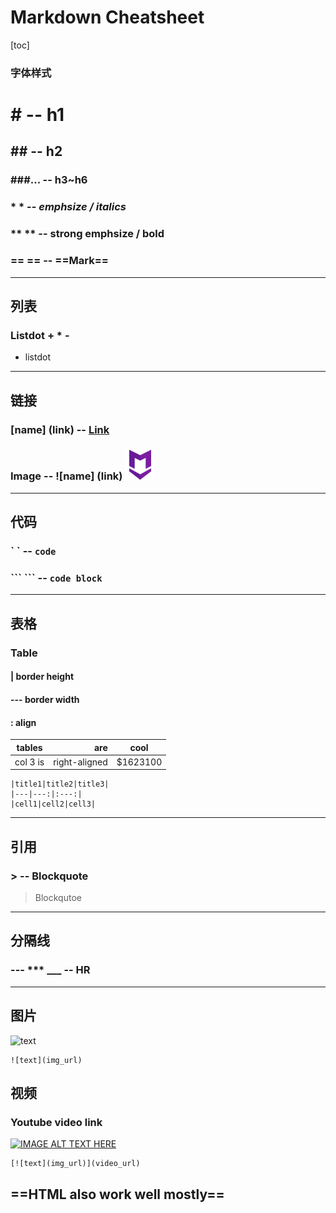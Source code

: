 # Markdown Cheatsheet

[toc]

### 字体样式
# # -- h1
## ## -- h2
### ###... -- h3~h6

### * * -- *emphsize / italics*
### ** ** --  **strong emphsize / bold**

### == == -- ==Mark==

***
## 列表
### Listdot  +  *  - 
* listdot
 
***

## 链接
### [name] (link) -- [Link]()

### Image -- ![name] (link) ![img](https://github.com/adam-p/markdown-here/raw/master/src/common/images/icon48.png)

---

## 代码
### \` \` -- `code`
### \`\`\`  \`\`\` -- ```code block```
***

## 表格
### Table
#### | border height 
#### --- border width 
#### : align 
|tables|are|cool|
|------|---:|:----:|
| col 3 is      | right-aligned | $1623100 |

```
|title1|title2|title3|
|---|---:|:---:|
|cell1|cell2|cell3|
```


***

## 引用
### > -- Blockquote  
>Blockqutoe
---

## 分隔线
### --- *** ___ -- HR  
***

## 图片
![text](img)
```
![text](img_url)
```


## 视频
### Youtube video link
[![IMAGE ALT TEXT HERE](http://img.youtube.com/vi/YOUTUBE_VIDEO_ID_HERE/0.jpg)](http://www.youtube.com/watch?v=YOUTUBE_VIDEO_ID_HERE)

```
[![text](img_url)](video_url)
```

## ==HTML also work well mostly==

